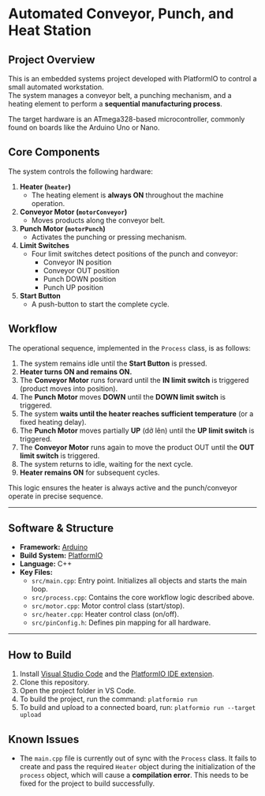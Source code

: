 # Automated Conveyor, Punch, and Heat Station

## Project Overview

This is an embedded systems project developed with PlatformIO to control a small automated workstation.  
The system manages a conveyor belt, a punching mechanism, and a heating element to perform a **sequential manufacturing process**.

The target hardware is an ATmega328-based microcontroller, commonly found on boards like the Arduino Uno or Nano.

## Core Components

The system controls the following hardware:

1. **Heater (`heater`)**
   - The heating element is **always ON** throughout the machine operation.
2. **Conveyor Motor (`motorConveyor`)**
   - Moves products along the conveyor belt.
3. **Punch Motor (`motorPunch`)**
   - Activates the punching or pressing mechanism.
4. **Limit Switches**
   - Four limit switches detect positions of the punch and conveyor:
     - Conveyor IN position
     - Conveyor OUT position
     - Punch DOWN position
     - Punch UP position
5. **Start Button**
   - A push-button to start the complete cycle.
## Workflow

The operational sequence, implemented in the `Process` class, is as follows:

1. The system remains idle until the **Start Button** is pressed.
2. **Heater turns ON and remains ON.**
3. The **Conveyor Motor** runs forward until the **IN limit switch** is triggered (product moves into position).
4. The **Punch Motor** moves **DOWN** until the **DOWN limit switch** is triggered.
5. The system **waits until the heater reaches sufficient temperature** (or a fixed heating delay).
6. The **Punch Motor** moves partially **UP** (dở lên) until the **UP limit switch** is triggered.
7. The **Conveyor Motor** runs again to move the product OUT until the **OUT limit switch** is triggered.
8. The system returns to idle, waiting for the next cycle.
9. **Heater remains ON** for subsequent cycles.

This logic ensures the heater is always active and the punch/conveyor operate in precise sequence.

---

## Software & Structure

- **Framework:** [Arduino](https://www.arduino.cc/)
- **Build System:** [PlatformIO](https://platformio.org/)
- **Language:** C++
- **Key Files:**
  - `src/main.cpp`: Entry point. Initializes all objects and starts the main loop.
  - `src/process.cpp`: Contains the core workflow logic described above.
  - `src/motor.cpp`: Motor control class (start/stop).
  - `src/heater.cpp`: Heater control class (on/off).
  - `src/pinConfig.h`: Defines pin mapping for all hardware.

---
## How to Build

1.  Install [Visual Studio Code](https://code.visualstudio.com/) and the [PlatformIO IDE extension](https://platformio.org/platformio-ide).
2.  Clone this repository.
3.  Open the project folder in VS Code.
4.  To build the project, run the command: `platformio run`
5.  To build and upload to a connected board, run: `platformio run --target upload`

## Known Issues

-   The `main.cpp` file is currently out of sync with the `Process` class. It fails to create and pass the required `Heater` object during the initialization of the `process` object, which will cause a **compilation error**. This needs to be fixed for the project to build successfully.
